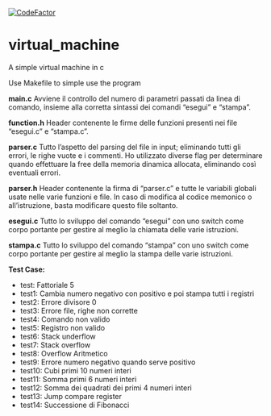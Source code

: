 [![CodeFactor](https://www.codefactor.io/repository/github/teschiopol/virtual_machine/badge)](https://www.codefactor.io/repository/github/teschiopol/virtual_machine)

# virtual_machine
A simple virtual machine in c

Use Makefile to simple use the program



**main.c**
Avviene il controllo del numero di parametri passati da linea di comando, insieme alla corretta sintassi dei comandi “esegui” e “stampa”.

**function.h**
Header contenente le firme delle funzioni presenti nei file “esegui.c” e “stampa.c”.

**parser.c**
Tutto l’aspetto del parsing del file in input; eliminando tutti gli errori, le righe vuote e i commenti. Ho utilizzato diverse flag per determinare quando effettuare la free della memoria dinamica allocata, eliminando così eventuali errori.

**parser.h**
Header contenente la firma di “parser.c” e tutte le variabili globali usate nelle varie funzioni e file. In caso di modifica al codice memonico o all’istruzione, basta modificare questo file soltanto.

**esegui.c**
Tutto lo sviluppo del comando “esegui” con uno switch come corpo portante per gestire al meglio la chiamata delle varie istruzioni.

**stampa.c**
Tutto lo sviluppo del comando “stampa” con uno switch come corpo portante per gestire al meglio la stampa delle varie istruzioni.

**Test Case:**
- test: Fattoriale 5
- test1: Cambia numero negativo con positivo e poi stampa tutti i registri
- test2: Errore divisore 0
- test3: Errore file, righe non corrette
- test4: Comando non valido
- test5: Registro non valido
- test6: Stack underflow
- test7: Stack overflow
- test8: Overflow Aritmetico
- test9: Errore numero negativo quando serve positivo
- test10: Cubi primi 10 numeri interi
- test11: Somma primi 6 numeri interi
- test12: Somma dei quadrati dei primi 4 numeri interi
- test13: Jump compare register
- test14: Successione di Fibonacci
